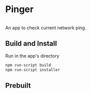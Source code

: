 # Pinger

![]()

An app to check current network ping.

## Build and Install

Run in the app's directory

```bash
npm run-script build
npm run-script installer
```

## Prebuilt

[]()
